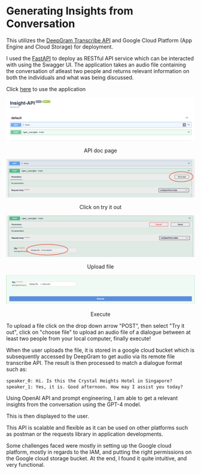 # Generating Insights from Conversation

This utilizes the [DeepGram Transcribe API](https://developers.deepgram.com/docs/getting-started-with-pre-recorded-audio) and Google Cloud Platform (App Engine and Cloud Storage) for deployment.

I used the [FastAPI](https://fastapi.tiangolo.com) to deploy as RESTful API service which can be interacted with using the Swagger UI.
The application takes an audio file containing the conversation of atleast two people and returns relevant information on both the
individuals and what was being discussed.

Click [here](https://anotherfastapi.uc.r.appspot.com) to use the application

![screenshot.png](assets/screenshot.png)
<p style="text-align: center;">API doc page</p>


![try_it.png](assets/try_it.jpeg)
<p style="text-align: center;">Click on try it out</p>


![choose_file.png](assets/choose_file.jpeg)
<p style="text-align: center;">Upload file</p>


![execute.png](assets/execute.png)
<p style="text-align: center;">Execute</p>
To upload a file click on the drop down arrow "POST", then select "Try it out", click on "choose file" to upload an audio
file of a dialogue between at least two people from your local computer, finally execute!


When the user uploads the file, it is stored in a google cloud bucket which is subsequently accessed by DeepGram to get
audio via its remote file transcribe API. The result is then processed to match a dialogue format
such as:
```
speaker_0: Hi. Is this the Crystal Heights Hotel in Singapore? 
speaker_1: Yes, it is. Good afternoon. How may I assist you today? 
```

Using OpenAI API and prompt engineering, I am able to get a relevant insights from the conversation using the GPT-4 model.

This is then displayed to the user. 

This API is scalable and flexible as it can be used on other platforms such as postman or the requests library in 
application developments. 


Some challenges faced were mostly in setting up the Google cloud platform, mostly in regards to the IAM, and putting the
right permissions on the Google cloud storage bucket. At the end, I found it quite intuitive, and very functional. 









